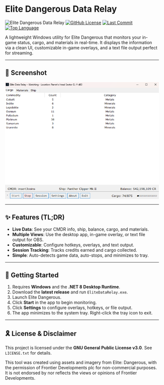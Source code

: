 ﻿# Elite Dangerous Data Relay

![Elite Dangerous Data Relay](https://img.shields.io/badge/Elite%20Dangerous-Data%20Relay-orange?style=flat-square)
[![GitHub License](https://img.shields.io/github/license/insert3coins/EliteDataRelay?style=flat-square)](https://github.com/insert3coins/EliteDataRelay/blob/main/LICENSE.txt)
[![Last Commit](https://img.shields.io/github/last-commit/insert3coins/EliteDataRelay?style=flat-square)](https://github.com/insert3coins/EliteDataRelay/commits/main)
[![Top Language](https://img.shields.io/github/languages/top/insert3coins/EliteDataRelay?style=flat-square)](https://github.com/insert3coins/EliteDataRelay)

A lightweight Windows utility for Elite Dangerous that monitors your in-game status, cargo, and materials in real-time. It displays the information via a clean UI, customizable in-game overlays, and a text file output perfect for streaming.

---

## 📸 Screenshot
 
![Screenshot](https://github.com/insert3coins/EliteDataRelay/blob/master/Images/Screenshot.png)

---

## ✨ Features (TL;DR)

-   **Live Data**: See your CMDR info, ship, balance, cargo, and materials.
-   **Multiple Views**: Use the desktop app, in-game overlay, or text file output for OBS.
-   **Customizable**: Configure hotkeys, overlays, and text output.
-   **Session Tracking**: Tracks credits earned and cargo collected.
-   **Simple**: Auto-detects game data, auto-stops, and minimizes to tray.

---

## 🚀 Getting Started

1.  Requires **Windows** and the **.NET 8 Desktop Runtime**.
2.  Download the **latest release** and run `EliteDataRelay.exe`.
2.  Launch Elite Dangerous.
3.  Click **Start** in the app to begin monitoring.
5.  Click **Settings** to configure overlays, hotkeys, or file output.
6.  The app minimizes to the system tray. Right-click the tray icon to exit.

---

## 🎗 License & Disclaimer

This project is licensed under the **GNU General Public License v3.0**. See `LICENSE.txt` for details.

This tool was created using assets and imagery from Elite: Dangerous, with the permission of Frontier Developments plc for non-commercial purposes. It is not endorsed by nor reflects the views or opinions of Frontier Developments.
